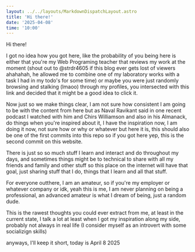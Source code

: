 ```yaml
---
layout: ../../layouts/MarkdownDispatchLayout.astro
title: 'Hi there!'
date: '2025-04-08'
time: '10:00'
---
```


Hi there!

I got no idea how you got here, like the probability of you being here is either that you're my Web Programing teacher that reviews my work at the moment (shout out to @strdr4605 if this blog ever gets lost of viewers ahahahah, he allowed me to combine one of my laboratory works with a task I had in my todo's for some time) or maybe you were just randomly browsing and stalking (lmaoo) through my profiles, you intersected with this link and decided that it might be a good idea to click it.

Now just so we make things clear, I am not sure how consistent I am going to be with the content from here but as Naval Ravikant said in one recent podcast I watched with him and Chirs Williamson and also in his Almanack, do things when you're inspired about it, I have the inspiration now, I am doing it now, not sure how or why or whatever but here it is, this should also be one of the first commits into this repo so if you got here yep, this is the second commit on this website.

There is just so so much stuff I learn and interact and do throughout my days, and sometimes things might be to technical to share with all my friends and family and other stuff so this place on the internet will have that goal, just sharing stuff that I do, things that I learn and all that stuff.

For everyone outthere, I am an amateur, so if you're my employer or whatever company or idk, yeah this is me, I am never planning on being a professional, an advanced amateur is what I dream of being, just a random dude.

This is the rawest thoughts you could ever extract from me, at least in the current state, I talk a lot at least when I got my inspiration along my side, probably not always in real life (I consider myself as an introvert with some socializign skills)

anyways, I'll keep it short, today is April 8 2025